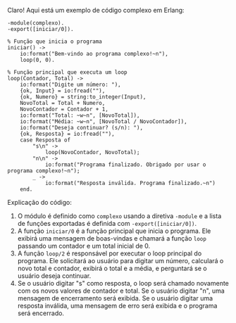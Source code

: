 Claro! Aqui está um exemplo de código complexo em Erlang:

```
-module(complexo).
-export([iniciar/0]).

% Função que inicia o programa
iniciar() ->
    io:format("Bem-vindo ao programa complexo!~n"),
    loop(0, 0).

% Função principal que executa um loop
loop(Contador, Total) ->
    io:format("Digite um número: "),
    {ok, Input} = io:fread(""),
    {ok, Numero} = string:to_integer(Input),
    NovoTotal = Total + Numero,
    NovoContador = Contador + 1,
    io:format("Total: ~w~n", [NovoTotal]),
    io:format("Média: ~w~n", [NovoTotal / NovoContador]),
    io:format("Deseja continuar? (s/n): "),
    {ok, Resposta} = io:fread(""),
    case Resposta of
        "s\n" ->
            loop(NovoContador, NovoTotal);
        "n\n" ->
            io:format("Programa finalizado. Obrigado por usar o programa complexo!~n");
        _ ->
            io:format("Resposta inválida. Programa finalizado.~n")
    end.
```

Explicação do código:
1. O módulo é definido como `complexo` usando a diretiva `-module` e a lista de funções exportadas é definida com `-export([iniciar/0])`.
2. A função `iniciar/0` é a função principal que inicia o programa. Ele exibirá uma mensagem de boas-vindas e chamará a função `loop` passando um contador e um total inicial de 0.
3. A função `loop/2` é responsável por executar o loop principal do programa. Ele solicitará ao usuário para digitar um número, calculará o novo total e contador, exibirá o total e a média, e perguntará se o usuário deseja continuar.
4. Se o usuário digitar "s" como resposta, o loop será chamado novamente com os novos valores de contador e total. Se o usuário digitar "n", uma mensagem de encerramento será exibida. Se o usuário digitar uma resposta inválida, uma mensagem de erro será exibida e o programa será encerrado.